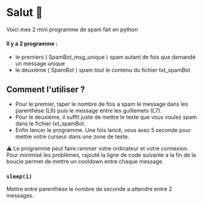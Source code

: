 # Salut 👋
Voici mes 2 mini programme de spam fait en python

#### Il y a 2 programme :
* le premiers ( SpamBot_msg_unique ) spam autant de fois que demandé un message unique
* le deuxième ( SpamBot ) spam tout le contenu du fichier txt_spamBot

## Comment l'utiliser ?
* Pour le premier, taper le nombre de fois a spam le message dans les parenthèse (L6) puis le message entre les guillemets (L7). 
* Pour le deuxième, il suffit juste de mettre le texte que vous voulez spam dans le fichier txt_spamBot.
* Enfin lancer le programme. Une fois lancé, vous avez 5 seconde pour mettre votre curseur dans une zone de texte.

⚠ Le programme peut faire rammer votre ordinateur et votre connexion. Pour minimisé les problèmes, rajouté la ligne de code suivante a la fin de la boucle permet de mettre un cooldown entre chaque message.
### `sleep(1)`
Mettre entre parenthèse le nombre de seconde a attendre entre 2 messages.
